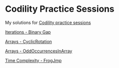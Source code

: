 # Codility Practice Sessions

My solutions for [Codility practice sessions](https://app.codility.com/programmers/lessons/)

[Iterations - Binary Gap](iterations/BinaryGap.java)

[Arrays - CyclicRotation](arrays/CyclicRotation.java)

[Arrays - OddOccurrencesInArray](arrays/OddOccurrencesInArray.java)

[Time Complexity - FrogJmp](timeComplexity/FrogJmp.java)
